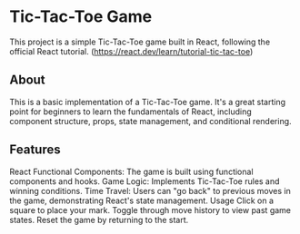 # Tic-Tac-Toe Game
This project is a simple Tic-Tac-Toe game built in React, following the official React tutorial. (https://react.dev/learn/tutorial-tic-tac-toe)

## About
This is a basic implementation of a Tic-Tac-Toe game. It's a great starting point for beginners to learn the fundamentals of React, including component structure, props, state management, and conditional rendering.

## Features
React Functional Components: The game is built using functional components and hooks.
Game Logic: Implements Tic-Tac-Toe rules and winning conditions.
Time Travel: Users can "go back" to previous moves in the game, demonstrating React's state management.
Usage
Click on a square to place your mark.
Toggle through move history to view past game states.
Reset the game by returning to the start.
